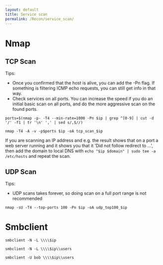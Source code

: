 ```yaml
---
layout: default
title: Service scan
permalink: /Recon/service_scan/
---
```

# Nmap
## TCP Scan
Tips:
- Once you confirmed that the host is alive, you can add the -Pn flag. If something is filtering ICMP echo requests, you can still get info in that way.
- Check services on all ports. You can increase the speed if you do an initial basic scan on all ports, and do the more aggressive scan on the found ports.

```
ports=$(nmap -p- -T4 --min-rate=1000 -Pn $ip | grep ^[0-9] | cut -d '/' -f1 | tr '\n' ',' | sed s/,$//)
```
```
nmap -T4 -A -v -p$ports $ip -oA tcp_scan_$ip
```
If you are scanning an IP address and e.g. the result shows that on a port a web server running and it shows you that it 'Did not follow redirect to ...', then add the domain to local DNS with `echo "$ip $domain" | sudo tee -a /etc/hosts` and repeat the scan.

## UDP Scan
Tips:
- UDP scans takes forever, so doing scan on a full port range is not recommended

```
nmap -sU -T4 --top-ports 100 -Pn $ip -oA udp_top100_$ip
```



# Smbclient
```
smbclient -N -L \\\\$ip
```

```
smbclient -N -L \\\\$ip\\users
```

```
smbclient -U bob \\\\$ip\\users
```
